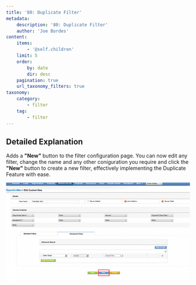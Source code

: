 ```yaml
---
title: '80: Duplicate Filter'
metadata:
    description: '80: Duplicate Filter'
    author: 'Joe Bordes'
content:
    items:
        - '@self.children'
    limit: 5
    order:
        by: date
        dir: desc
    pagination: true
    url_taxonomy_filters: true
taxonomy:
    category:
        - filter
    tag:
        - filter
---
```


## Detailed Explanation

Adds a **"New"** button to the filter configuration page. You can now edit any filter, change the name and any other coniguration you require and click the **"New"** button to create a new filter, effectively implementing the Duplicate Feature with ease.

![](duplicatefilter.png?width=100%)

